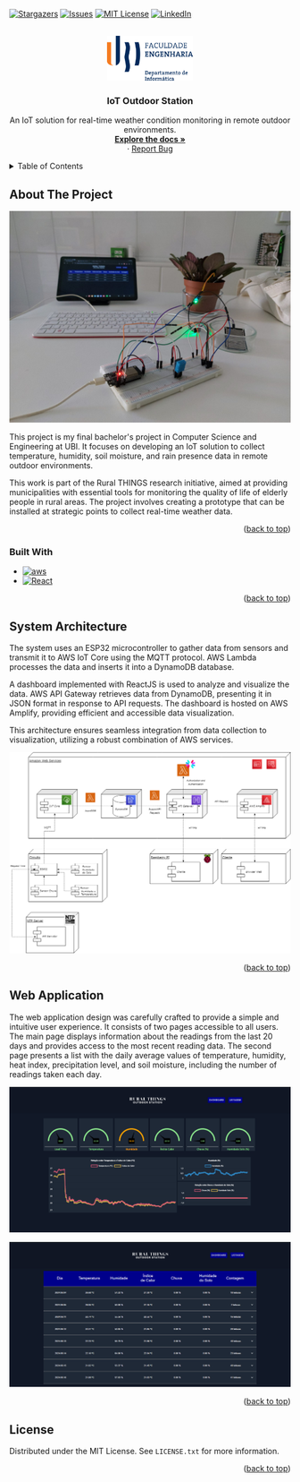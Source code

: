 
<a name="readme-top"></a>

[![Stargazers][stars-shield]][stars-url]
[![Issues][issues-shield]][issues-url]
[![MIT License][license-shield]][license-url]
[![LinkedIn][linkedin-shield]][linkedin-url]

<!-- PROJECT LOGO -->
<br />
<div align="center">
  <a href="https://github.com/FuryCode-bit/IoT-Outdoor-Station">
    <img src="readme/fe.png" alt="Logo" height="80">
  </a>

  <h3 align="center">IoT Outdoor Station</h3>

  <p align="center">
    An IoT solution for real-time weather condition monitoring in remote outdoor environments.
    <br />
    <a href="https://github.com/FuryCode-bit/IoT-Outdoor-Station"><strong>Explore the docs »</strong></a>
    <br />
    ·
    <a href="https://github.com/FuryCode-bit/IoT-Outdoor-Station/issues">Report Bug</a>
  </p>
</div>

<!-- TABLE OF CONTENTS -->
<details>
  <summary>Table of Contents</summary>
  <ol>
    <li> <a href="#about-the-project">About The Project</a></li>
      <ul>
        <li><a href="#built-with">Built With</a></li>
        <li><a href="#system-architecture">System Architecture</a></li>
        <li><a href="#web-application">Web Application</a></li>
      </ul>
      <li><a href="#license">License</a></li>
    </li>
</details>

<!-- ABOUT THE PROJECT -->
## About The Project

[![Product Name Screen Shot][product-screenshot]]()

This project is my final bachelor's project in Computer Science and Engineering at UBI. It focuses on developing an IoT solution to collect temperature, humidity, soil moisture, and rain presence data in remote outdoor environments. 

This work is part of the Rural THINGS research initiative, aimed at providing municipalities with essential tools for monitoring the quality of life of elderly people in rural areas. The project involves creating a prototype that can be installed at strategic points to collect real-time weather data.

<p align="right">(<a href="#readme-top">back to top</a>)</p>

### Built With

* [![aws][aws]][aws-url]
* [![React][React.js]][React-url]

<p align="right">(<a href="#readme-top">back to top</a>)</p>

## System Architecture

The system uses an ESP32 microcontroller to gather data from sensors and transmit it to AWS IoT Core using the MQTT protocol. AWS Lambda processes the data and inserts it into a DynamoDB database.

A dashboard implemented with ReactJS is used to analyze and visualize the data. AWS API Gateway retrieves data from DynamoDB, presenting it in JSON format in response to API requests. The dashboard is hosted on AWS Amplify, providing efficient and accessible data visualization.

This architecture ensures seamless integration from data collection to visualization, utilizing a robust combination of AWS services.

![System Architecture Screenshot][product-screenshot-arch]

<p align="right">(<a href="#readme-top">back to top</a>)</p>

## Web Application

The web application design was carefully crafted to provide a simple and intuitive user experience. It consists of two pages accessible to all users. The main page displays information about the readings from the last 20 days and provides access to the most recent reading data. The second page presents a list with the daily average values of temperature, humidity, heat index, precipitation level, and soil moisture, including the number of readings taken each day.

![webapp1][product-screenshot-webapp1]

![webapp2][product-screenshot-webapp2]

<p align="right">(<a href="#readme-top">back to top</a>)</p>

<!-- LICENSE -->
## License

Distributed under the MIT License. See `LICENSE.txt` for more information.

<p align="right">(<a href="#readme-top">back to top</a>)</p>

<!-- MARKDOWN LINKS & IMAGES -->
[stars-shield]: https://img.shields.io/github/stars/FuryCode-bit/IoT-Outdoor-Station.svg?style=for-the-badge
[stars-url]: https://github.com/FuryCode-bit/IoT-Outdoor-Station/stargazers
[issues-shield]: https://img.shields.io/github/issues/FuryCode-bit/IoT-Outdoor-Station.svg?style=for-the-badge
[issues-url]: https://github.com/FuryCode-bit/IoT-Outdoor-Station/issues
[license-shield]: https://img.shields.io/github/license/FuryCode-bit/IoT-Outdoor-Station.svg?style=for-the-badge
[license-url]: https://github.com/FuryCode-bit/IoT-Outdoor-Station/LICENSE.txt
[linkedin-shield]: https://img.shields.io/badge/-LinkedIn-black.svg?style=for-the-badge&logo=linkedin&colorB=555
[linkedin-url]: https://linkedin.com/in/bernardeswebdev
[product-screenshot]: readme/circuit.jpg
[product-screenshot-arch]: readme/architecture.png
[product-screenshot-webapp1]: readme/app1.png
[product-screenshot-webapp2]: readme/app2.png
[aws]: https://img.shields.io/badge/aws-000000?style=for-the-badge&logo=AmazonWebServices&logoColor=white
[aws-url]: https://aws.amazon.com/
[React.js]: https://img.shields.io/badge/React-20232A?style=for-the-badge&logo=react&logoColor=61DAFB
[React-url]: https://reactjs.org/
